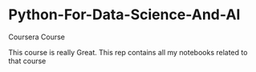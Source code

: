 # Python-For-Data-Science-And-AI
Coursera Course

This course is really Great.
This rep contains all my notebooks related to that course
